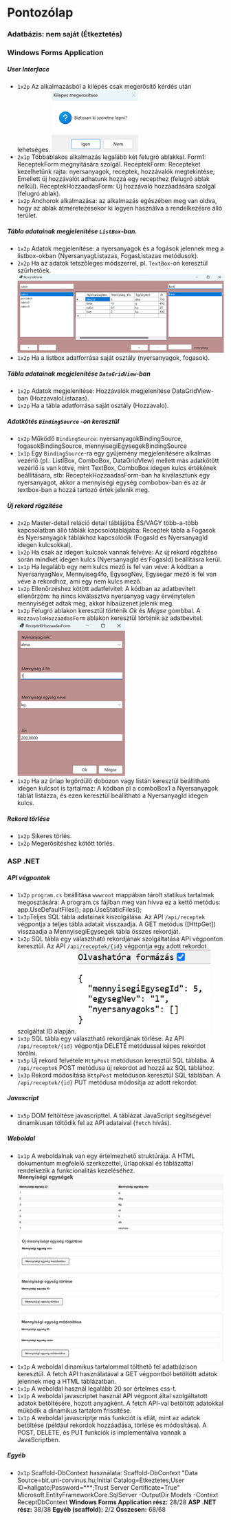 # Pontozólap
### Adatbázis: nem saját (Étkeztetés)
### Windows Forms Application
##### User Interface
-   `1x2p`  Az alkalmazásból a kilépés csak megerősítő kérdés után lehetséges.
![Megerősítő kérdés](megerosites.png)
-   `2x1p`  Többablakos alkalmazás legalább két felugró ablakkal. Form1: ReceptekForm megnyitására szolgál. ReceptekForm: Recepteket kezelhetünk rajta: nyersanyagok, receptek, hozzávalók megtekintése; Emellett új hozzávalót adhatunk hozzá egy recepthez (felugró ablak nélkül). ReceptekHozzaadasForm: Új hozzávaló hozzáadására szolgál (felugró ablak).
-   `1x2p`  Anchorok alkalmazása: az alkalmazás egészében meg van oldva, hogy az ablak átméretezésekor ki legyen használva a rendelkezésre álló terület.
##### Tábla adatainak megjelenítése  `ListBox`-ban.
-   `1x2p`  Adatok megjelenítése: a nyersanyagok és a fogások jelennek meg a listbox-okban (NyersanyagListazas, FogasListazas metódusok).
-   `2x2p`  Ha az adatok tetszőleges módszerrel, pl.  `TextBox`-on keresztül szűrhetőek.
![ListBox szűrés](listbox_szures.png)
-   `1x2p`  Ha a listbox adatforrása saját osztály (nyersanyagok, fogasok).
##### Tábla adatainak megjelenítése  `DataGridView`-ban
-   `1x2p`  Adatok megjelenítése: Hozzávalók megjelenítése DataGridView-ban (HozzavaloListazas).
-   `1x2p`  Ha a tábla adatforrása saját osztály (Hozzavalo).
##### Adatkötés  `BindingSource`  -on keresztül
-   `1x2p`  Működő  `BindingSource`: nyersanyagokBindingSource, fogasokBindingSource, mennyisegiEgysegekBindingSource
-   `1x1p`  Egy `BindingSource`-ra egy gyűjemény megjelenítésére alkalmas vezérlő (pl.: ListÍBox, ComboBox, DataGridVIew) mellett más adatkötött vezérlő is van kötve, mint TextBox, ComboBox idegen kulcs értékének beállítására, stb: ReceptekHozzaadasForm-ban ha kiválasztunk egy nyersanyagot, akkor a mennyiségi egység combobox-ban és az ár textbox-ban a hozzá tartozó érték jelenik meg.
##### Új rekord rögzítése
-   `2x2p`  Master-detail reláció detail táblájába ÉS/VAGY több-a-több kapcsolatban álló táblák kapcsolótáblájába: Receptek tábla a Fogasok és Nyersanyagok táblákhoz kapcsolódik (FogasId és NyersanyagId idegen kulcsokkal).
-   `1x2p`  Ha csak az idegen kulcsok vannak felvéve: Az új rekord rögzítése során mindkét idegen kulcs (NyersanyagId és FogasId) beállításra kerül.
-   `1x1p`  Ha legalább egy nem kulcs mező is fel van véve: A kódban a NyersanyagNev, Mennyiseg4fo, EgysegNev, Egysegar mező is fel van véve a rekordhoz, ami egy nem kulcs mező.
-   `1x2p`  Ellenőrzéshez kötött adatfelvitel: A kódban az adatbevitelt ellenőrzöm: ha nincs kiválasztva nyersanyag vagy érvénytelen mennyiséget adtak meg, akkor hibaüzenet jelenik meg.
-   `1x2p`  Felugró ablakon keresztül történik  _Ok_  és  _Mégse_  gombbal. A `HozzavaloHozzaadasForm` ablakon keresztül történik az adatbevitel.
![Új hozzávaló](ujhozzavaloform.png)
-   `1x2p`  Ha az űrlap legördülő dobozon vagy listán keresztül beállítható idegen kulcsot is tartalmaz: A kódban pl a comboBox1 a Nyersanyagok táblát listázza, és ezen keresztül beállítható a NyersanyagId idegen kulcs.
##### Rekord törlése
-   `1x2p`  Sikeres törlés.
-   `1x2p`  Megerősítéshez kötött törlés.
### ASP .NET
##### API végpontok
- `1x2p`  `program.cs` beállítása `wwwroot` mappában tárolt statikus tartalmak megosztására: A program.cs fájlban meg van hívva ez a kettő metódus: app.UseDefaultFiles(); app.UseStaticFiles();
- `1x3p`Teljes SQL tábla adatainak kiszolgálása. Az API `/api/receptek` végpontja a teljes tábla adatait visszaadja. A GET metódus ([HttpGet]) visszaadja a MennyisegiEgysegek tábla összes rekordját.
- `1x2p` SQL tábla egy választható rekordjának szolgáltatása API végponton keresztül. Az API `/api/receptek/{id}` végpontja egy adott rekordot szolgáltat ID alapján.
![Mennyiségi egységek](egysegek2.png)
- `1x3p` SQL tábla egy választható rekordjának törlése. Az API `/api/receptek/{id}` végpontja DELETE metódussal képes rekordot törölni.
- `1x5p` Új rekord felvétele `HttpPost` metóduson keresztül SQL táblába. A `/api/receptek` POST metódusa új rekordot ad hozzá az SQL táblához.
- `1x3p` Rekord módosítása `HttpPost` metóduson keresztül SQL táblában. A `/api/receptek/{id}` PUT metódusa módosítja az adott rekordot.
##### Javascript
- `1x5p` DOM feltöltése javascripttel. A táblázat JavaScript segítségével dinamikusan töltődik fel az API adataival (`fetch` hívás).
##### Weboldal
- `1x1p` A weboldalnak van egy értelmezhető struktúrája. A HTML dokumentum megfelelő szerkezettel, űrlapokkal és táblázattal rendelkezik a funkcionalitás kezeléséhez.
![Mennyiségi egységek táblázat](metablazat.png)
![Új mennyiségi egység](ujme.png)
![Mennyiségi egység törlése](metorles.png)
![Mennyiségi egység módosítása](memodositas.png)
- `1x1p` A weboldal dinamikus tartalommal tölthető fel adatbázison keresztül. A fetch API használatával a GET végpontból betöltött adatok jelennek meg a HTML táblázatban.
- `1x1p` A weboldal használ legalább 20 sor értelmes css-t.
- `1x1p` A weboldal javascriptet használ API végpont által szolgáltatott adatok betöltésére, hozott anyagként. A fetch API-val betöltött adatokkal működik a dinamikus tartalom frissítése.
- `1x1p` A weboldal javascriptje más funkciót is ellát, mint az adatok betöltése (például rekordok hozzáadása, törlése és módosítása). A POST, DELETE, és PUT funkciók is implementálva vannak a JavaScriptben.
##### Egyéb
- `2x1p` Scaffold-DbContext használata: Scaffold-DbContext "Data Source=bit.uni-corvinus.hu;Initial Catalog=Etkeztetes;User ID=hallgato;Password=***;Trust Server Certificate=True" Microsoft.EntityFrameworkCore.SqlServer -OutputDir Models -Context ReceptDbContext
**Windows Forms Application rész:** 28/28
**ASP .NET rész:** 38/38
**Egyéb (scaffold):** 2/2
**Összesen:** 68/68
